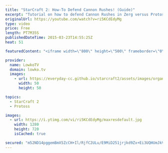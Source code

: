 ```yaml
---
title: "StarCraft 2: How-To Defend Cannon Rushes! (Guide)"
excerpt: "Tutorial on how to defend Cannon Rushes in Zerg versus Protoss. Every now and then you will have a Protoss opening up with a Forge and going for the blind Cannon rush. In this video I explain the approach you should take when defending this all-in. It does require a substantial amount of micro and you"
originalUrl: https://youtube.com/watch?v=ri5KCdEdyMg
type: video
price: Free
length: PT7M35S
publishedDateTime: 2015-03-23T14:55:25Z
heat: 51

featuredContent: "<iframe width=\"800\" height=\"500\" frameborder=\"0\" src=\"https://www.youtube.com/embed/ri5KCdEdyMg\" allow=\"accelerometer; autoplay; encrypted-media; gyroscope; picture-in-picture\" allowfullscreen></iframe>"

provider:
  name: LowkoTV
  domain: lowko.tv
  images:
    - url: https://everyday-cc.github.io/starcraft2/assets/images/organizations/lowko.tv-50x50.jpg
      width: 50
      height: 50

topics:
  - StarCraft 2
  - Protoss

images:
  - url: https://i.ytimg.com/vi/ri5KCdEdyMg/maxresdefault.jpg
    width: 1280
    height: 720
    isCached: true

secured: "m52ND14pggemBmX5ZcCH+Il/RjfC2ULu/E9MiD251jrjkd9Zx+Ei3UQHUmJkVCaa5vaKxRpkro2fTQHAmAsk1Alrq14g7tQdDAtOFX/cUOZOy6oX0VZIXoPJaxM15HPa3NXkaYPVHAQ9t/x1clavQwiTZYLtjE9U9prF6ZekKwQALssXJAZu0mgLetziYw2OsofNJ43zgkxOR4M853fDVbegJx9TdvX9SEt3Hv/coeZEVkfOJLVm96pej6+McpNuQQGbWZ54Ub/aksd2ztyK6DfPyNZ+876TkExO/QVkxppv0dxV005xk7MObNd9MLttvN5mrraX/xPg20SDPtxrYgsChFFbj0gGdSOyaxW+vOppwCKMU/5vZqboH/1lg92hjuk+5XQ2RjW+zczJxk43PEec3iHUlmZhR6AyMnzTnpI=;JD9Oa8Manl0K3H6nwtUCNA=="
---
```


